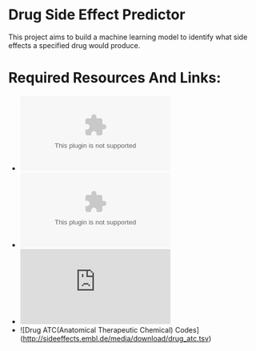# Drug Side Effect Predictor
This project aims to build a machine learning model to identify what side effects a specified drug would produce. 

# Required Resources And Links:
- ![Drug Side Effect Frequency](http://sideeffects.embl.de/media/download/meddra_freq.tsv.gz)
- ![Drug Side Effect Data(Final Size: 500 MB)](http://sideeffects.embl.de/media/download/meddra_all_label_se.tsv.gz)
- ![Drug Names](http://sideeffects.embl.de/media/download/drug_names.tsv)
- ![Drug ATC(Anatomical Therapeutic Chemical) Codes] (http://sideeffects.embl.de/media/download/drug_atc.tsv)
